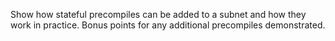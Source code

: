 Show how stateful precompiles can be added to a subnet and how they work in practice. 
Bonus points for any additional precompiles demonstrated.